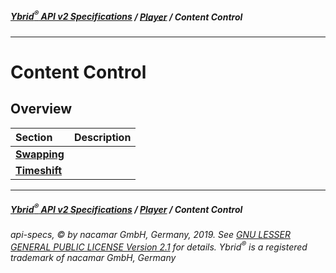 ##### [**Ybrid<sup>®</sup> API v2 Specifications**](../../) / [**Player**](../) / Content Control
---

# Content Control

## Overview

Section | Description
:------ | :----------
[**Swapping**](swapping.md) | 
[**Timeshift**](timeshift) | 


---
##### [**Ybrid<sup>®</sup> API v2 Specifications**](../../) / [**Player**](../) / Content Control
###### api-specs, © by nacamar GmbH, Germany, 2019. See [GNU LESSER GENERAL PUBLIC LICENSE Version 2.1](/LICENSE) for details. Ybrid<sup>®</sup> is a registered trademark of nacamar GmbH, Germany 
